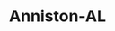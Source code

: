 ---
title: Anniston-AL
slug: anniston-al
f_state:
- cms/state/alabama.md
f_locations:
- cms/payday-loan/a-1-quick-cash-advance-co-586.md
- cms/payday-loan/a1-quik-cash-advance-co-647.md
- cms/payday-loan/advance-america-1039.md
- cms/payday-loan/advance-america-1040.md
- cms/payday-loan/advance-america-1041.md
- cms/payday-loan/advance-america-1042.md
- cms/payday-loan/advance-america-3056.md
- cms/payday-loan/advance-check-express-3274.md
- cms/payday-loan/advance-check-express-3275.md
- cms/payday-loan/advance-check-express-3276.md
- cms/payday-loan/approved-cash-advance-4671.md
- cms/payday-loan/cash-express-7096.md
- cms/payday-loan/cash-express-7097.md
- cms/payday-loan/cash-express-7098.md
- cms/payday-loan/cash-talks-8719.md
- cms/payday-loan/cash-today-8765.md
- cms/payday-loan/cash-today-8766.md
- cms/payday-loan/check-go-9683.md
- cms/payday-loan/check-into-cash-11436.md
- cms/payday-loan/check-into-cash-inc-12996.md
- cms/payday-loan/checkmate-14346.md
- cms/payday-loan/great-south-financial-services-19191.md
- cms/payday-loan/great-south-financial-services-inc-19192.md
- cms/payday-loan/money-mart-llc-21567.md
- cms/payday-loan/money-outlet-21676.md
- cms/payday-loan/mr-money-check-cashing-22139.md
- cms/payday-loan/mr-money-pawn-check-cashing-22147.md
- cms/payday-loan/mr-money-pawn-check-cashing-22148.md
- cms/payday-loan/th-e-money-center-inc-27524.md
- cms/payday-loan/title-cash-27694.md
updated-on: '2024-05-30T13:41:28.615Z'
created-on: '2024-05-30T13:41:28.615Z'
published-on: '2024-05-30T13:54:32.469Z'
f_city: Anniston
layout: '[city].html'
tags: city
---